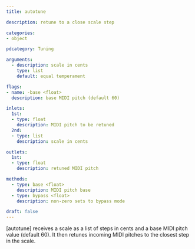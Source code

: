 ```yaml
---
title: autotune

description: retune to a close scale step

categories:
- object

pdcategory: Tuning

arguments:
  - description: scale in cents
    type: list
    default: equal temperament

flags:
- name: -base <float> 
  description: base MIDI pitch (default 60)

inlets:
  1st:
  - type: float
    description: MIDI pitch to be retuned
  2nd:
  - type: list
    description: scale in cents

outlets:
  1st:
  - type: float
    description: retuned MIDI pitch

methods:
  - type: base <float>
    description: MIDI pitch base
  - type: bypass <float>
    description: non-zero sets to bypass mode

draft: false
---
```


[autotune] receives a scale as a list of steps in cents and a base MIDI pitch value (default 60). It then retunes incoming MIDI pitches to the closest step in the scale.
